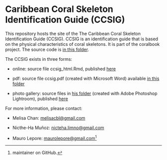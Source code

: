# Caribbean Coral Skeleton Identification Guide (CCSIG)

This repository hosts the site of the The Caribbean Coral Skeleton Identification Guide (CCSIG). CCSIG is an identification guide that is based on the physical characteristics of coral skeletons. It is part of the coralbook project. The source code is [in this folder](https://github.com/odealab/coralbook/ccsig).

The CCSIG exists in three forms:

  - online: source file ccsig_html.Rmd, published [here](https://odealab.github.io/ccsig/)
  
  - pdf: source file ccsig.pdf (created with Microsoft Word) available [in this folder](ttps://github.com/odealab/coralbook/ccsig)
  
  - photo gallery: source files in [his folder](https://github.com/odealab/coralbook/ccsig-gallery) (created with Adobe Photoshop Lightroom), published [here](https://odealab.github.io/ccsig-gallery/)

For more information, please contact:

  - Melisa Chan: melisacbl@gmail.com
  
  - Nicthe-Ha Muñoz: nicteha.limno@gmail.com
  
  - Mauro Lepore: maurolepore@gmail.com[^1]

[^1]: maintainer on GitHub.



